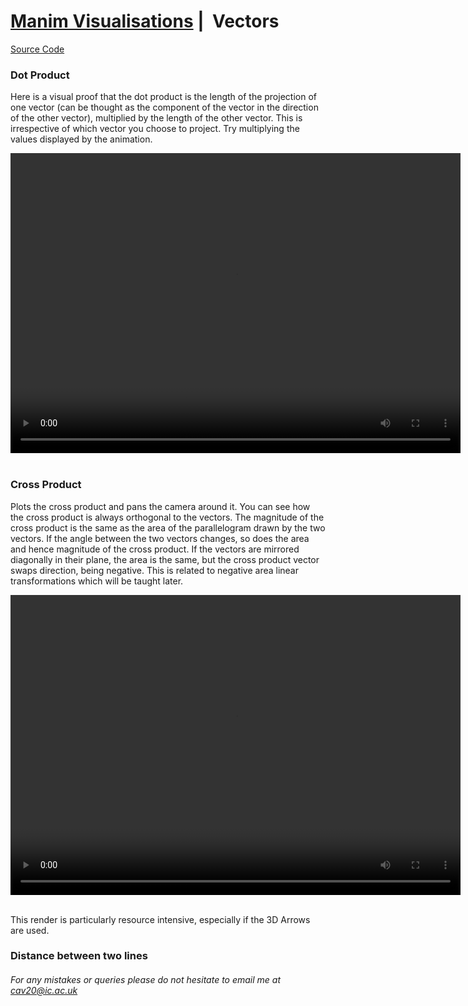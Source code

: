 # [Manim Visualisations](../ManimVisualisations.md) |  Vectors
[Source Code](./02-vectors-files/vectors.py)

<style> 
  video {
    width: 720px;
    height: 480px;
    display: block;
    margin: 0 auto;
</style> 

### Dot Product
Here is a visual proof that the dot product is the length of the projection of one vector (can be thought as the component of the vector in the direction of the other vector), multiplied by the length of the other vector. This is irrespective of which vector you choose to project. Try multiplying the values displayed by the animation.
 
<video controls>
  <source src="./02-vectors-files/DotProduct.mp4" type="video/mp4">
</video>
<br />

### Cross Product
Plots the cross product and pans the camera around it. You can see how the cross product is always orthogonal to the vectors. The magnitude of the cross product is the same as the area of the parallelogram drawn by the two vectors. If the angle between the two vectors changes, so does the area and hence magnitude of the cross product. If the vectors are mirrored diagonally in their plane, the area is the same, but the cross product vector swaps direction, being negative. This is related to negative area linear transformations which will be taught later.

<video controls>
  <source src="./02-vectors-files/CrossProduct.mp4" type="video/mp4">
</video>
<br />

This render is particularly resource intensive, especially if the 3D Arrows are used. 

### Distance between two lines

###### For any mistakes or queries please do not hesitate to email me at cav20@ic.ac.uk
